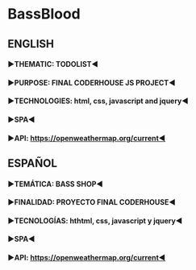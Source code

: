 # BassBlood

## ENGLISH󠁮󠁧󠁿
#### ▶️THEMATIC: TODOLIST◀️
#### ▶️PURPOSE: FINAL CODERHOUSE JS PROJECT◀️
#### ▶️TECHNOLOGIES: html, css, javascript and jquery◀️
#### ▶️SPA◀️
#### ▶️API: https://openweathermap.org/current◀️

## ESPAÑOL
#### ▶️TEMÁTICA: BASS SHOP◀️
#### ▶️FINALIDAD: PROYECTO FINAL CODERHOUSE◀️
#### ▶️TECNOLOGÍAS: hthtml, css, javascript y jquery◀️
#### ▶️SPA◀️
#### ▶️API: https://openweathermap.org/current◀️

